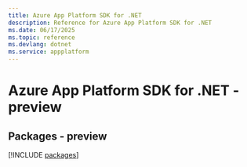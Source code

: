 ```yaml
---
title: Azure App Platform SDK for .NET
description: Reference for Azure App Platform SDK for .NET
ms.date: 06/17/2025
ms.topic: reference
ms.devlang: dotnet
ms.service: appplatform
---
```

# Azure App Platform SDK for .NET - preview
## Packages - preview
[!INCLUDE [packages](app-platform-index.md)]